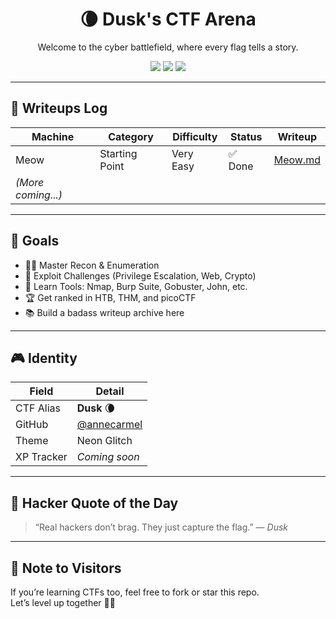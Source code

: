 <h1 align="center">🌘 Dusk's CTF Arena</h1>
<p align="center">Welcome to the cyber battlefield, where every flag tells a story.</p>

<p align="center">
  <img src="https://img.shields.io/badge/CTF-Alias-Dusk-7f00ff?style=for-the-badge&logo=hackthebox" />
  <img src="https://img.shields.io/badge/Started-April_4,_2025-1e90ff?style=for-the-badge" />
  <img src="https://img.shields.io/badge/Level-Up_in_Progress-FF1493?style=for-the-badge" />
</p>

---

## 🚩 Writeups Log

| Machine  | Category        | Difficulty | Status  | Writeup                         |
|----------|------------------|------------|---------|----------------------------------|
| Meow     | Starting Point   | Very Easy  | ✅ Done | [Meow.md](HTB/Meow.md)           |
| *(More coming...)* |                |            |         |                                  |

---

## 🧠 Goals

- 🕵️‍♀️ Master Recon & Enumeration
- 🔐 Exploit Challenges (Privilege Escalation, Web, Crypto)
- 🧰 Learn Tools: Nmap, Burp Suite, Gobuster, John, etc.
- 🏆 Get ranked in HTB, THM, and picoCTF
- 📚 Build a badass writeup archive here

---

## 🎮 Identity

| Field        | Detail                          |
|--------------|----------------------------------|
| CTF Alias    | **Dusk** 🌘                     |
| GitHub       | [@annecarmel](https://github.com/annecarmel) |
| Theme        | Neon Glitch                     |
| XP Tracker   | _Coming soon_                   |

---

## 💬 Hacker Quote of the Day
> “Real hackers don’t brag. They just capture the flag.” — *Dusk*

---

## 📌 Note to Visitors
If you’re learning CTFs too, feel free to fork or star this repo.  
Let’s level up together 👾✨  
